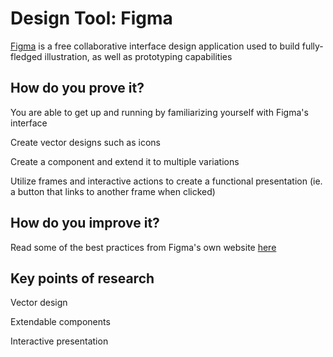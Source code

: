 # Design Tool: Figma

[Figma](https://www.figma.com/) is a free collaborative interface design application used to build fully-fledged illustration, as well as prototyping capabilities

## How do you prove it?

You are able to get up and running by familiarizing yourself with Figma's interface

Create vector designs such as icons

Create a component and extend it to multiple variations

Utilize frames and interactive actions to create a functional presentation (ie. a button that links to another frame when clicked)

## How do you improve it?

Read some of the best practices from Figma's own website [here](https://www.figma.com/best-practices/)

## Key points of research

Vector design

Extendable components

Interactive presentation
